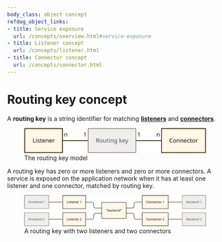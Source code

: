 ```yaml
---
body_class: object concept
refdog_object_links:
- title: Service exposure
  url: /concepts/overview.html#service-exposure
- title: Listener concept
  url: /concepts/listener.html
- title: Connector concept
  url: /concepts/connector.html
---
```


# Routing key concept

<section>

A **routing key** is a string identifier for matching
**[listeners](listener.html)** and **[connectors](connector.html)**.

<figure>
  <img src="images/routing-key-model.svg"/>
  <figcaption>The routing key model</figcaption>
</figure>

A routing key has zero or more listeners and zero or more
connectors.  A service is exposed on the application network when it
has at least one listener and one connector, matched by routing key.

<figure>
  <img src="images/routing-key-1.svg"/>
  <figcaption>A routing key with two listeners and two
  connectors</figcaption>
</figure>

</section>
